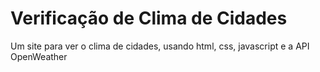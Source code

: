 # Verificação de Clima de Cidades
 Um site para ver o clima de cidades, usando html, css, javascript e a API OpenWeather
